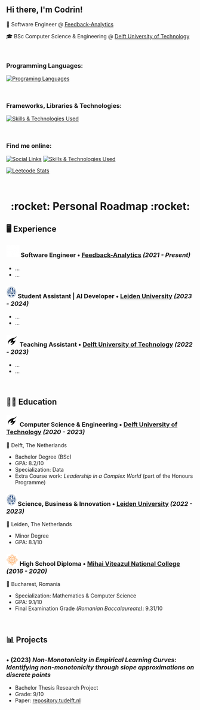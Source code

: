 <h2> Hi there, I'm Codrin!</h2>

:briefcase: Software Engineer @ [Feedback-Analytics](https://feedback-analytics.com/)


:mortar_board: BSc Computer Science & Engineering @ [Delft University of Technology](https://www.tudelft.nl/en/)

<br/>

### Programming Languages:
[![Programing Languages](https://skillicons.dev/icons?i=ts,python,java,scala,cpp)](https://skillicons.dev)

<br/>

### Frameworks, Libraries & Technologies:
[![Skills & Technologies Used](https://skillicons.dev/icons?i=react,nextjs,postgres,nodejs,docker,tailwind,prisma,vercel,angular)](https://skillicons.dev)

<br/>

### Find me online:
[![Social Links](https://skillicons.dev/icons?i=linkedin)](https://www.linkedin.com/in/codrinsocol/) [![Skills & Technologies Used](https://skillicons.dev/icons?i=instagram)](https://www.instagram.com/codrin.socol/)



[![Leetcode Stats](https://leetcard.jacoblin.cool/codrin-socol?ext=activity)](https://leetcode.com/codrin-socol/)


<br/>

<h1 align="center"> :rocket: Personal Roadmap :rocket: </h1>

## :desktop_computer: Experience 
### ![FA](/images/fa-logo.png) Software Engineer • [Feedback-Analytics](https://feedback-analytics.com/)  *(2021 - Present)*
- ...
- ...
### ![LeidenUniversity](/images/leiden-logo.jpg) Student Assistant | AI Developer • [Leiden University](https://www.universiteitleiden.nl/en) *(2023 - 2024)*
- ...
- ...
### ![TU Delft](/images/tudelft-logo.png) Teaching Assistant • [Delft University of Technology](https://www.tudelft.nl/en/) *(2022 - 2023)*
- ...
- ...

<br/>

## :man_student: Education
### ![TU Delft](/images/tudelft-logo.png) Computer Science & Engineering • [Delft University of Technology](https://www.tudelft.nl/en/) *(2020 - 2023)*
:round_pushpin: Delft, The Netherlands
- Bachelor Degree (BSc)
- GPA: 8.2/10
- Specialization: Data 
- Extra Course work: *Leadership in a Complex World* (part of the Honours Programme)
### ![LeidenUniversity](/images/leiden-logo.jpg) Science, Business & Innovation • [Leiden University](https://www.universiteitleiden.nl/en) *(2022 - 2023)*
:round_pushpin: Leiden, The Netherlands
- Minor Degree 
- GPA: 8.1/10
### ![CNMV](/images/cnmv-logo.png) High School Diploma • [Mihai Viteazul National College](https://www.cnmv.ro/) *(2016 - 2020)*
:round_pushpin: Bucharest, Romania
- Specialization: Mathematics & Computer Science
- GPA: 9.1/10
- Final Examination Grade *(Romanian Baccalaureate)*: 9.31/10

<br/>

## :bar_chart: Projects

### • (2023) *Non-Monotonicity in Empirical Learning Curves: Identifying non-monotonicity through slope approximations on discrete points*
- Bachelor Thesis Research Project
- Grade: 9/10
- Paper: [repository.tudelft.nl](https://repository.tudelft.nl/islandora/object/uuid:3b7f24c8-08a9-4641-be82-38b880ac6898)
